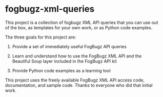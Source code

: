 fogbugz-xml-queries
===================

This project is a collection of fogbugz XML API queries that you can use out of the box, as templates for your own work, or as Python code examples.

The three goals for this project are:

1) Provide a set of immediately useful FogBugz API queries

2) Learn and understand how to use the FogBugz XML API and the Beautiful Soup layer included in the FogBugz API kit

3) Provide Python code examples as a learning tool

This project uses the freely available FogBugz XML API access code, documentation, and sample code.  Thanks to everyone who did that initial work.

